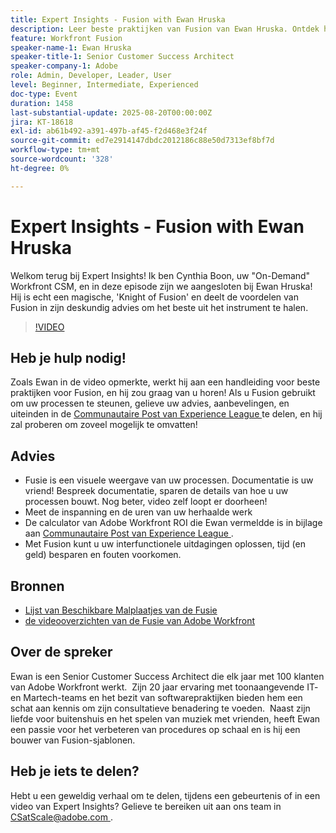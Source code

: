```yaml
---
title: Expert Insights - Fusion with Ewan Hruska
description: Leer beste praktijken van Fusion van Ewan Hruska. Ontdek hoe u workflows met Adobe Workfront Fusion kunt documenteren, optimaliseren en schalen voor efficiëntie.
feature: Workfront Fusion
speaker-name-1: Ewan Hruska
speaker-title-1: Senior Customer Success Architect
speaker-company-1: Adobe
role: Admin, Developer, Leader, User
level: Beginner, Intermediate, Experienced
doc-type: Event
duration: 1458
last-substantial-update: 2025-08-20T00:00:00Z
jira: KT-18618
exl-id: ab61b492-a391-497b-af45-f2d468e3f24f
source-git-commit: ed7e2914147dbdc2012186c88e50d7313ef8bf7d
workflow-type: tm+mt
source-wordcount: '328'
ht-degree: 0%

---
```


# Expert Insights - Fusion with Ewan Hruska

Welkom terug bij Expert Insights!  Ik ben Cynthia Boon, uw &quot;On-Demand&quot; Workfront CSM, en in deze episode zijn we aangesloten bij Ewan Hruska! Hij is echt een magische, &#39;Knight of Fusion&#39; en deelt de voordelen van Fusion in zijn deskundig advies om het beste uit het instrument te halen.

>[!VIDEO](https://video.tv.adobe.com/v/3469896/?learn=on&enablevpops)

## Heb je hulp nodig!

Zoals Ewan in de video opmerkte, werkt hij aan een handleiding voor beste praktijken voor Fusion, en hij zou graag van u horen!  Als u Fusion gebruikt om uw processen te steunen, gelieve uw advies, aanbevelingen, en uiteinden in de [ Communautaire Post van Experience League ](https://experienceleaguecommunities.adobe.com/t5/workfront-discussions/video-february-2024-workfront-expert-insights-fusion-with-ewan/td-p/657114) te delen, en hij zal proberen om zoveel mogelijk te omvatten!

## Advies

* Fusie is een visuele weergave van uw processen. Documentatie is uw vriend! Bespreek documentatie, sparen de details van hoe u uw processen bouwt.  Nog beter, video zelf loopt er doorheen!
* Meet de inspanning en de uren van uw herhaalde werk
* De calculator van Adobe Workfront ROI die Ewan vermeldde is in bijlage aan [ Communautaire Post van Experience League ](https://experienceleaguecommunities.adobe.com/t5/workfront-discussions/video-february-2024-workfront-expert-insights-fusion-with-ewan/td-p/657114).
* Met Fusion kunt u uw interfunctionele uitdagingen oplossen, tijd (en geld) besparen en fouten voorkomen.

## Bronnen

* [ Lijst van Beschikbare Malplaatjes van de Fusie ](https://experienceleague.adobe.com/docs/workfront/using/adobe-workfront-fusion/scenarios-in-fusion/fusion-scenario-templates/currently-available-fusion-templates.html?lang=nl-NL)
* [ de videooverzichten van de Fusie van Adobe Workfront ](https://experienceleague.adobe.com/docs/workfront/using/adobe-workfront-fusion/get-started-with-workfront-fusion/fusion-basics-videos.html?lang=nl-NL)

## Over de spreker

Ewan is een Senior Customer Success Architect die elk jaar met 100 klanten van Adobe Workfront werkt.  Zijn 20 jaar ervaring met toonaangevende IT- en Martech-teams en het bezit van softwarepraktijken bieden hem een schat aan kennis om zijn consultatieve benadering te voeden.  Naast zijn liefde voor buitenshuis en het spelen van muziek met vrienden, heeft Ewan een passie voor het verbeteren van procedures op schaal en is hij een bouwer van Fusion-sjablonen.

## Heb je iets te delen?

Hebt u een geweldig verhaal om te delen, tijdens een gebeurtenis of in een video van Expert Insights? Gelieve te bereiken uit aan ons team in [ CSatScale@adobe.com ](mailto:CSatScale@adobe.com).
